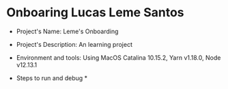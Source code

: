 # Onboaring Lucas Leme Santos

- Project's Name: Leme's Onboarding

- Project's Description: An learning project

- Environment and tools: Using MacOS Catalina 10.15.2, Yarn v1.18.0, Node v12.13.1

- Steps to run and debug *